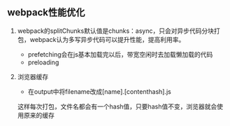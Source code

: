 ## webpack性能优化

1. webpack的splitChunks默认值是chunks：async，只会对异步代码分块打包，webpack认为多写异步代码可以提升性能，提高利用率。

   - prefetching会在js基本加载完以后，带宽空闲时去加载懒加载的代码
   - preloading

2. 浏览器缓存

   - 在output中将filename改成[name].[contenthash].js

   这样每次打包，文件名都会有一个hash值，只要hash值不变，浏览器就会使用原来的缓存

